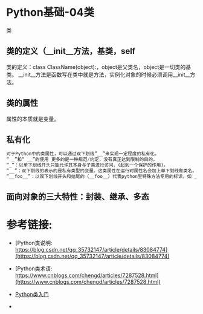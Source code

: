 # Python基础-04类

类

## 类的定义（__init__方法，基类，self


类的定义：class ClassName(object):，object是父类名，object是一切类的基类。
__init__方法是函数写在类中就是方法，实例化对象的时候必须调用__init__方法。


## 类的属性


属性的本质就是变量。



## 私有化





```python
对于Python中的类属性，可以通过双下划线”__”来实现一定程度的私有化。
“ _”和“ __”的使用 更多的是一种规范/约定，没有真正达到限制的目的。
“_”：以单下划线开头只能允许其本身与子类进行访问，(起到一个保护的作用)。
“__”：双下划线的表示的是私有类型的变量。这类属性在运行时属性名会加上单下划线和类名。
“__foo__”：以双下划线开头和结尾的（__foo__）代表python里特殊方法专用的标识，如 __init__（）。
```





## 面向对象的三大特性：封装、继承、多态


# 参考链接:


- [Python类说明: https://blog.csdn.net/qq_35732147/article/details/83084774](https://blog.csdn.net/qq_35732147/article/details/83084774)
- [Python类术语: https://www.cnblogs.com/chengd/articles/7287528.html](https://www.cnblogs.com/chengd/articles/7287528.html)


- [Python类入门]( https://www.runoob.com/python3/python3-class.html)
- 























